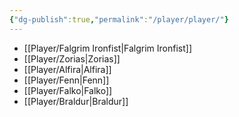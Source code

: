 ```yaml
---
{"dg-publish":true,"permalink":"/player/player/"}
---
```





- [[Player/Falgrim Ironfist\|Falgrim Ironfist]]
- [[Player/Zorias\|Zorias]]
- [[Player/Alfira\|Alfira]]
- [[Player/Fenn\|Fenn]]
- [[Player/Falko\|Falko]]
- [[Player/Braldur\|Braldur]]